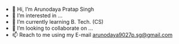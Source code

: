 - 👋 Hi, I’m Arunodaya Pratap Singh
- 👀 I’m interested in ...
- 🌱 I’m currently learning B. Tech. (CS)
- 💞️ I’m looking to collaborate on ...
- 📫 Reach to me using my E-mail arunodaya9027p.sg@gmail.com

<!---
Arunodaya9027/Arunodaya9027 is a ✨ special ✨ repository because its `README.md` (this file) appears on your GitHub profile.
You can click the Preview link to take a look at your changes.
--->
